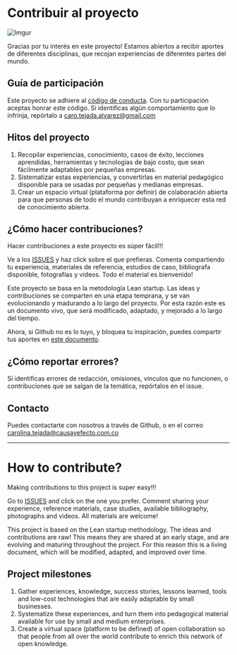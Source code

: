# Contribuir al proyecto

![Imgur](http://i.imgur.com/nCgiS0k.png)
 
Gracias por tu interés en este proyecto!  Estamos abiertos a recibir aportes de diferentes disciplinas, que recojan experiencias de diferentes partes del mundo.
  
## Guía de participación
 
Este proyecto se adhiere al [código de conducta](CÓDIGO_DE_CONDUCTA.md). Con tu participación aceptas honrar este código. Si identificas algún comportamiento que lo infrinja, repórtalo a caro.tejada.alvarez@gmail.com  
 
## Hitos del proyecto

1. Recopilar experiencias, conocimiento, casos de éxito, lecciones aprendidas, herramientas y tecnologías de bajo costo, que sean fácilmente adaptables por pequeñas empresas. 
2. Sistematizar estas experiencias, y convertirlas en material pedagógico disponible para se usadas por pequeñas y medianas empresas.
3. Crear un espacio virtual (plataforma por definir) de colaboración abierta para que personas de todo el mundo contribuyan a enriquecer esta red de conocimiento abierta.
 
## ¿Cómo hacer contribuciones?
 
Hacer contribuciones a este proyecto es súper fácil!!!
 
Ve a los [ISSUES](https://github.com/Carotejada/Caja-de-herramientas-para-emprendedores/issues) y haz click sobre el que prefieras. Comenta compartiendo tu experiencia, materiales de referencia, estudios de caso, bibliografa disponible, fotografías y videos. Todo el material es bienvenido!

Este  proyecto se basa en la metodología Lean startup. Las ideas y contribuciones se comparten en una etapa temprana, y se van evolucionando y madurando  a lo largo del proyecto. Por esta razón este es un documento vivo, que será modificado, adaptado, y mejorado a lo largo del tiempo.  

Ahora, si Github no es lo tuyo, y bloquea tu inspiración, puedes compartir tus aportes en [este documento](https://docs.google.com/a/causayefecto.com.co/document/d/14YVffYBsz27jOmLFuxqHoATSX5OdwwWBXVCeaRSaY_U/edit?usp=sharing).
 
## ¿Cómo reportar errores?
 
Si identificas errores de redacción, omisiones, vínculos que no funcionen, o contribuciones que se salgan de la temática, repórtalos en el issue.
 
## Contacto
 
Puedes contactarte con nosotros a través de Github, o en el correo carolina.tejada@causayefecto.com.co

_______________________

# How to contribute?

Making contributions to this project is super easy!!!

Go to [ISSUES](https://github.com/Carotejada/Caja-de-herramientas-para-emprendedores/issues) and click on the one you prefer. Comment sharing your experience, reference materials, case studies, available bibliography, photographs and videos. All materials are welcome!

This project is based on the Lean startup methodology. The ideas and contributions are raw! This means they are shared at an early stage, and are evolving and maturing throughout the project. For this reason this is a living document, which will be modified, adapted, and improved over time.


## Project milestones

1. Gather experiences, knowledge, success stories, lessons learned, tools and low-cost technologies that are easily adaptable by small businesses.
2. Systematize these experiences, and turn them into pedagogical material available for use by small and medium enterprises.
3. Create a virtual space (platform to be defined) of open collaboration so that people from all over the world contribute to enrich this network of open knowledge.

